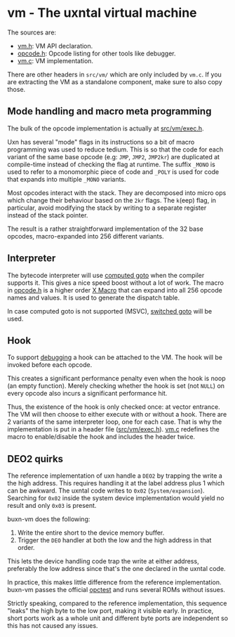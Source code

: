 # vm - The uxntal virtual machine

The sources are:

* [vm.h](../include/buxn/vm/vm.h): VM API declaration.
* [opcode.h](../include/buxn/vm/opcode.h): Opcode listing for other tools like debugger.
* [vm.c](../src/vm/vm.c): VM implementation.

There are other headers in `src/vm/` which are only included by `vm.c`.
If you are extracting the VM as a standalone component, make sure to also copy those.

## Mode handling and macro meta programming

The bulk of the opcode implementation is actually at [src/vm/exec.h](../src/vm/exec.h).

Uxn has several "mode" flags in its instructions so a bit of macro programming was used to reduce tedium.
This is so that the code for each variant of the same base opcode (e.g: `JMP`, `JMP2`, `JMP2kr`) are duplicated at compile-time instead of checking the flag at runtime.
The suffix `_MONO` is used to refer to a monomorphic piece of code and `_POLY` is used for code that expands into multiple `_MONO` variants.

Most opcodes interact with the stack.
They are decomposed into micro ops which change their behaviour based on the `2kr` flags.
The `k`(eep) flag, in particular, avoid modifying the stack by writing to a separate register instead of the stack pointer.

The result is a rather straightforward implementation of the 32 base opcodes, macro-expanded into 256 different variants.

## Interpreter

The bytecode interpreter will use [computed goto](https://gcc.gnu.org/onlinedocs/gcc/Labels-as-Values.html) when the compiler supports it.
This gives a nice speed boost without a lot of work.
The macro in [opcode.h](../include/buxn/vm/opcode.h) is a higher order [X Macro](https://en.wikipedia.org/wiki/X_macro) that can expand into all 256 opcode names and values.
It is used to generate the dispatch table.

In case computed goto is not supported (MSVC), [switched goto](https://bullno1.com/blog/switched-goto) will be used.

## Hook

To support [debugging](./dbg.md) a hook can be attached to the VM.
The hook will be invoked before each opcode.

This creates a significant performance penalty even when the hook is noop (an empty function).
Merely checking whether the hook is set (not `NULL`) on every opcode also incurs a significant performance hit.

Thus, the existence of the hook is only checked once: at vector entrance.
The VM will then choose to either execute with or without a hook.
There are 2 variants of the same interpreter loop, one for each case.
That is why the implementation is put in a header file ([src/vm/exec.h](../src/vm/exec.h)).
[vm.c](../src/vm/vm.c) redefines the macro to enable/disable the hook and includes the header twice.

## DEO2 quirks

The reference implementation of uxn handle a `DEO2` by trapping the write a the high address.
This requires handling it at the label address plus 1 which can be awkward.
The uxntal code writes to `0x02` (`System/expansion`).
Searching for `0x02` inside the system device implementation would yield no result and only `0x03` is present.

buxn-vm does the following:

1. Write the entire short to the device memory buffer.
2. Trigger the `DEO` handler at both the low and the high address in that order.

This lets the device handling code trap the write at either address, preferably the low address since that's the one declared in the uxntal code.

In practice, this makes little difference from the reference implementation.
buxn-vm passes the official [opctest](https://git.sr.ht/~rabbits/uxn-utils/blob/main/cli/opctest/src/opctest.tal) and runs several ROMs without issues.

Strictly speaking, compared to the reference implementation, this sequence "leaks" the high byte to the low port, making it visible early.
In practice, short ports work as a whole unit and different byte ports are independent so this has not caused any issues.
